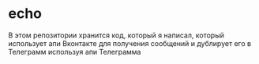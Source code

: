 # echo
В этом репозитории хранится код, который я написал, который использует апи Вконтакте для получения сообщений и дублирует его в Телеграмм используя апи Телеграмма
